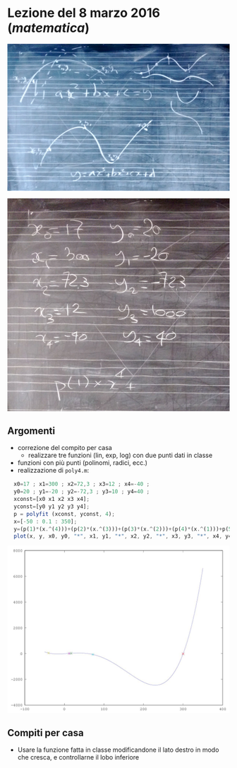 # Lezione del 8 marzo 2016 (*matematica*)

![blackboard 1](./P_20160308_1.jpg)

![blackboard 2](./P_20160308_2.jpg)

## Argomenti

* correzione del compito per casa
  * realizzare tre funzioni (lin, exp, log) con due punti dati in classe
* funzioni con più punti (polinomi, radici, ecc.)
* realizzazione di `poly4.m`:

```octave
  x0=17 ; x1=300 ; x2=72,3 ; x3=12 ; x4=-40 ;
  y0=20 ; y1=-20 ; y2=-72,3 ; y3=10 ; y4=40 ; 
  xconst=[x0 x1 x2 x3 x4];
  yconst=[y0 y1 y2 y3 y4];
  p = polyfit (xconst, yconst, 4);
  x=[-50 : 0.1 : 350];
  y=(p(1)*(x.^(4)))+(p(2)*(x.^(3)))+(p(3)*(x.^(2)))+(p(4)*(x.^(1)))+p(5);
  plot(x, y, x0, y0, "*", x1, y1, "*", x2, y2, "*", x3, y3, "*", x4, y4, "*")
```

![poly4](./poly4.jpg)


## Compiti per casa

* Usare la funzione fatta in classe modificandone il lato destro in modo che cresca, e controllarne il lobo inferiore
